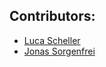 ## Contributors:
- [Luca Scheller](https://github.com/LucaScheller)
- [Jonas Sorgenfrei](https://github.com/jonassorgenfrei)